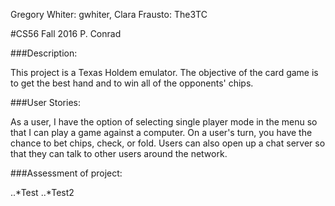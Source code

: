 Gregory Whiter: gwhiter, Clara Frausto: The3TC

#CS56 Fall 2016 P. Conrad

###Description:

This project is a Texas Holdem emulator. The objective of the card game is to get the best hand and to win all of the opponents' chips.

###User Stories:

As a user, I have the option of selecting single player mode in the menu so that I can play a game against a computer. 
On a user's turn, you have the chance to bet chips, check, or fold.
Users can also open up a chat server so that they can talk to other users around the network.

###Assessment of project:

..*Test
..*Test2
